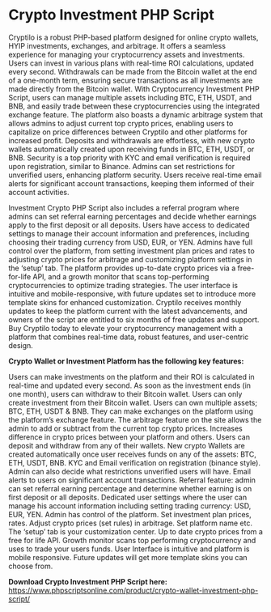 # Crypto Investment PHP Script
Cryptilo is a robust PHP-based platform designed for online crypto wallets, HYIP investments, exchanges, and arbitrage. It offers a seamless experience for managing your cryptocurrency assets and investments. Users can invest in various plans with real-time ROI calculations, updated every second. Withdrawals can be made from the Bitcoin wallet at the end of a one-month term, ensuring secure transactions as all investments are made directly from the Bitcoin wallet. With Cryptocurrency Investment PHP Script, users can manage multiple assets including BTC, ETH, USDT, and BNB, and easily trade between these cryptocurrencies using the integrated exchange feature. The platform also boasts a dynamic arbitrage system that allows admins to adjust current top crypto prices, enabling users to capitalize on price differences between Cryptilo and other platforms for increased profit. Deposits and withdrawals are effortless, with new crypto wallets automatically created upon receiving funds in BTC, ETH, USDT, or BNB. Security is a top priority with KYC and email verification is required upon registration, similar to Binance. Admins can set restrictions for unverified users, enhancing platform security. Users receive real-time email alerts for significant account transactions, keeping them informed of their account activities.

Investment Crypto PHP Script also includes a referral program where admins can set referral earning percentages and decide whether earnings apply to the first deposit or all deposits. Users have access to dedicated settings to manage their account information and preferences, including choosing their trading currency from USD, EUR, or YEN. Admins have full control over the platform, from setting investment plan prices and rates to adjusting crypto prices for arbitrage and customizing platform settings in the ‘setup’ tab. The platform provides up-to-date crypto prices via a free-for-life API, and a growth monitor that scans top-performing cryptocurrencies to optimize trading strategies. The user interface is intuitive and mobile-responsive, with future updates set to introduce more template skins for enhanced customization. Cryptilo receives monthly updates to keep the platform current with the latest advancements, and owners of the script are entitled to six months of free updates and support. Buy Cryptilo today to elevate your cryptocurrency management with a platform that combines real-time data, robust features, and user-centric design.

<b>Crypto Wallet or Investment Platform has the following key features:</b>

Users can make investments on the platform and their ROI is calculated in real-time and updated every second. As soon as the investment ends (in one month), users can withdraw to their Bitcoin wallet. Users can only create investment from their Bitcoin wallet.
Users can own multiple assets; BTC, ETH, USDT & BNB. They can make exchanges on the platform using the platform’s exchange feature.
The arbitrage feature on the site allows the admin to add or subtract from the current top crypto prices. Increases difference in crypto prices between your platform and others.
Users can deposit and withdraw from any of their wallets. New crypto Wallets are created automatically once user receives funds on any of the assets: BTC, ETH, USDT, BNB.
KYC and Email verification on registration (binance style). Admin can also decide what restrictions unverified users will have.
Email alerts to users on significant account transactions.
Referral feature: admin can set referral earning percentage and determine whether earning is on first deposit or all deposits.
Dedicated user settings where the user can manage his account information including setting trading currency: USD, EUR, YEN.
Admin has control of the platform. Set investment plan prices, rates. Adjust crypto prices (set rules) in arbitrage. Set platform name etc. The ‘setup’ tab is your customization center.
Up to date crypto prices from a free for life API. Growth monitor scans top performing cryptocurrency and uses to trade your users funds.
User Interface is intuitive and platform is mobile responsive. Future updates will get more template skins you can choose from.

<b>Download Crypto Investment PHP Script here:</b></br>
https://www.phpscriptsonline.com/product/crypto-wallet-investment-php-script/
